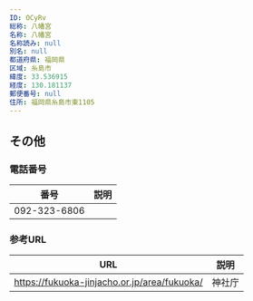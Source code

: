 ```yaml
---
ID: OCyRv
総称: 八幡宮
名称: 八幡宮
名称読み: null
別名: null
都道府県: 福岡県
区域: 糸島市
緯度: 33.536915
経度: 130.181137
郵便番号: null
住所: 福岡県糸島市東1105
---
```


## その他

### 電話番号

| 番号         | 説明 |
| ------------ | ---- |
| 092-323-6806 |      |

### 参考URL

| URL                                          | 説明   |
| -------------------------------------------- | ------ |
| https://fukuoka-jinjacho.or.jp/area/fukuoka/ | 神社庁 |
